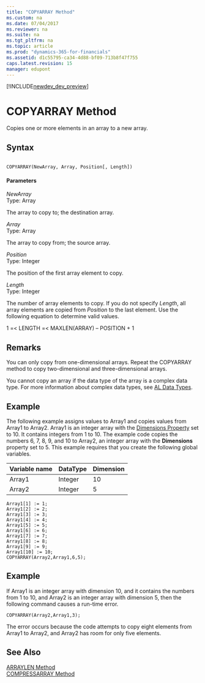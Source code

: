 ```yaml
---
title: "COPYARRAY Method"
ms.custom: na
ms.date: 07/04/2017
ms.reviewer: na
ms.suite: na
ms.tgt_pltfrm: na
ms.topic: article
ms.prod: "dynamics-365-for-financials"
ms.assetid: d1c55795-ca34-4d88-bf09-713b8f47f755
caps.latest.revision: 15
manager: edupont
---
```


[!INCLUDE[newdev_dev_preview](../includes/newdev_dev_preview.md)]

# COPYARRAY Method
Copies one or more elements in an array to a new array.  

## Syntax  

```  

COPYARRAY(NewArray, Array, Position[, Length])  
```  

#### Parameters  
 *NewArray*  
 Type: Array  

 The array to copy to; the destination array.  

 *Array*  
 Type: Array  

 The array to copy from; the source array.  

 *Position*  
 Type: Integer  

 The position of the first array element to copy.  

 *Length*  
 Type: Integer  

 The number of array elements to copy. If you do not specify *Length*, all array elements are copied from *Position* to the last element. Use the following equation to determine valid values.  

 1 =\< LENGTH =\< MAXLEN\(ARRAY\) – POSITION + 1  

## Remarks  
 You can only copy from one-dimensional arrays. Repeat the COPYARRAY method to copy two-dimensional and three-dimensional arrays.  

 You cannot copy an array if the data type of the array is a complex data type. For more information about complex data types, see [AL Data Types](../datatypes/devenv-al-data-types.md).  

## Example  
 The following example assigns values to Array1 and copies values from Array1 to Array2. Array1 is an integer array with the [Dimensions Property](../properties/devenv-Dimensions-Property.md) set to 10. It contains integers from 1 to 10. The example code copies the numbers 6, 7, 8, 9, and 10 to Array2, an integer array with the **Dimensions** property set to 5. This example requires that you create the following global variables.  

|Variable name|DataType|Dimension|  
|-------------------|--------------|---------------|  
|Array1|Integer|10|  
|Array2|Integer|5|  

```  
Array1[1] := 1;  
Array1[2] := 2;  
Array1[3] := 3;  
Array1[4] := 4;  
Array1[5] := 5;  
Array1[6] := 6;  
Array1[7] := 7;  
Array1[8] := 8;  
Array1[9] := 9;  
Array1[10] := 10;  
COPYARRAY(Array2,Array1,6,5);  
```  

## Example  
 If Array1 is an integer array with dimension 10, and it contains the numbers from 1 to 10, and Array2 is an integer array with dimension 5, then the following command causes a run-time error.  

```  
COPYARRAY(Array2,Array1,3);  
```  

 The error occurs because the code attempts to copy eight elements from Array1 to Array2, and Array2 has room for only five elements.  

## See Also  
 [ARRAYLEN Method](devenv-ARRAYLEN-Method.md)   
 [COMPRESSARRAY Method](devenv-COMPRESSARRAY-Method.md)
